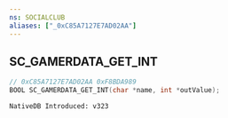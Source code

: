 ```yaml
---
ns: SOCIALCLUB
aliases: ["_0xC85A7127E7AD02AA"]
---
```

## SC_GAMERDATA_GET_INT

```c
// 0xC85A7127E7AD02AA 0xF8BDA989
BOOL SC_GAMERDATA_GET_INT(char *name, int *outValue);
```

```
NativeDB Introduced: v323
```

